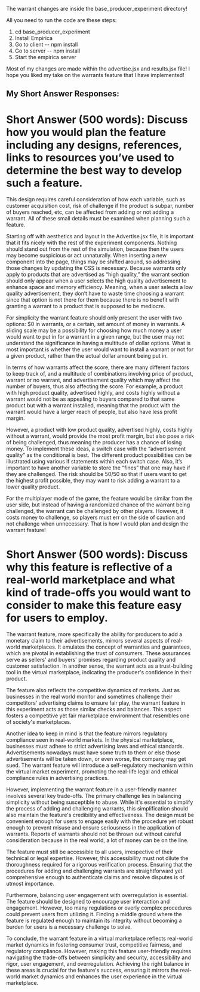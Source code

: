 The warrant changes are inside the base_producer_experiment directory!

All you need to run the code are these steps:

1. cd base_producer_experiment
2. Install Empirica
3. Go to client -- npm install
4. Go to server -- npm install
5. Start the empirica server

Most of my changes are made within the advertise.jsx and results.jsx file! I hope you liked my take on the warrants feature that I have implemented!


## My Short Answer Responses:

# Short Answer (500 words): Discuss how you would plan the feature including any designs, references, links to resources you’ve used to determine the best way to develop such a feature.
This design requires careful consideration of how each variable, such as customer acquisition cost, risk of challenge if the product is subpar, number of buyers reached, etc, can be affected from adding or not adding a warrant. All of these small details must be examined when planning  such a feature. 

Starting off with aesthetics and layout in the Advertise.jsx file, it is important that it fits nicely with the rest of the experiment components. Nothing should stand out from the rest of the simulation, because then the users may become suspicious or act unnaturally. When inserting a new component into the page, things may be shifted around, so addressing those changes by updating the CSS is necessary. Because warrants only apply to products that are advertised as “high quality,” the warrant section should only appear when a user selects the high quality advertisement to enhance space and memory efficiency. Meaning, when a user selects a low quality advertisement, they don’t have to waste time choosing a warrant since that option is not there for them because there is no benefit with granting a warrant to  a product that is supposed to be mediocre. 

For simplicity the warrant feature should only present the user with two options: $0 in warrants, or a certain, set amount of money in warrants. A sliding scale may be a possibility for choosing how much money a user would want to put in for a warrant in a given range, but the user may not understand the significance in having a multitude of dollar options. What is most important is whether the user would want to install a warrant or not for a given product, rather than the actual dollar amount being put in. 

In terms of how warrants affect the score, there are many different factors to keep track of, and a multitude of combinations involving price of product, warrant or no warrant, and advertisement quality which may affect the number of buyers, thus also affecting the score. For example, a product with high product quality, advertised highly, and costs highly without a warrant would not be as appealing to buyers compared to that same product but with a warrant installed, meaning that the product with the warrant would have a larger reach of people, but also have less profit margin. 

However, a product with low product quality, advertised highly, costs highly without a warrant, would provide the most profit margin, but also pose a risk of being challenged, thus meaning the producer has a chance of losing money. To implement these ideas, a switch case with the “advertisement quality” as the conditional is best. The different product possibilities can be illustrated using various if statements within each switch case. Also, it’s important to have another variable to store the “fines” that one may have if they are challenged. The risk should be 50/50 so that if users want to get the highest profit possible, they may want to risk adding a warrant to a lower quality product. 

For the multiplayer mode of the game, the feature would be similar from the user side, but instead of having a randomized chance of the warrant being challenged, the warrant can be challenged by other players. However, it costs money to challenge, so players must err on the side of caution and not challenge when unnecessary. That is how I would plan and design the warrant feature! 





# Short Answer (500 words): Discuss why this feature is reflective of a real-world marketplace and what kind of trade-offs you would want to consider to make this feature easy for users to employ.
The warrant feature, more specifically the ability for producers to add a monetary claim to their advertisements, mirrors several aspects of real-world marketplaces. It emulates the concept of warranties and guarantees, which are pivotal in establishing the trust of consumers. These assurances serve as sellers' and buyers' promises regarding product quality and customer satisfaction. In another sense, the warrant acts as a trust-building tool in the virtual marketplace, indicating the producer's confidence in their product.

The feature also reflects the competitive dynamics of markets. Just as businesses in the real world monitor and sometimes challenge their competitors' advertising claims to ensure fair play, the warrant feature in this experiment acts as those similar checks and balances. This aspect fosters a competitive yet fair marketplace environment that resembles one of society's marketplaces. 

Another idea to keep in mind is that the feature mirrors regulatory compliance seen in real-world markets. In the physical marketplace, businesses must adhere to strict advertising laws and ethical standards. Advertisements nowadays must have some truth to them or else those advertisements will be taken down, or even worse, the company may get sued. The warrant feature will introduce a self-regulatory mechanism within the virtual market experiment, promoting the real-life legal and ethical compliance rules in advertising practices.

However, implementing the warrant feature in a user-friendly manner involves several key trade-offs. The primary challenge lies in balancing simplicity without being susceptible to abuse. While it's essential to simplify the process of adding and challenging warrants, this simplification should also maintain the feature's credibility and effectiveness. The design must be convenient enough for users to engage easily with the procedure yet robust enough to prevent misuse and ensure seriousness in the application of warrants. Reports of warrants should not be thrown out without careful consideration because in the real world, a lot of money can be on the line. 

The feature must still be accessible to all users, irrespective of their technical or legal expertise. However, this accessibility must not dilute the thoroughness required for a rigorous verification process. Ensuring that the procedures for adding and challenging warrants are straightforward yet comprehensive enough to authenticate claims and resolve disputes is of utmost importance.

Furthermore, balancing user engagement with overregulation is essential. The feature should be designed to encourage user interaction and engagement. However, too many regulations or overly complex procedures could prevent users from utilizing it. Finding a middle ground where the feature is regulated enough to maintain its integrity without becoming a burden for users is a necessary challenge to solve. 

To conclude, the warrant feature in a virtual marketplace reflects real-world market dynamics in fostering consumer trust, competitive fairness, and regulatory compliance. However, making this feature user-friendly requires navigating the trade-offs between simplicity and security, accessibility and rigor, user engagement, and overregulation. Achieving the right balance in these areas is crucial for the feature's success, ensuring it mirrors the real-world market dynamics and enhances the user experience in the virtual marketplace.


